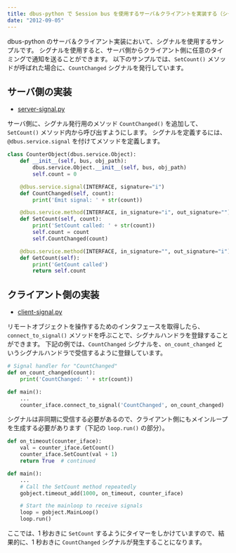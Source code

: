 ```yaml
---
title: dbus-python で Session bus を使用するサーバ＆クライアントを実装する（シグナルの実装）
date: "2012-09-05"
---
```


dbus-python のサーバ＆クライアント実装において、シグナルを使用するサンプルです。
シグナルを使用すると、サーバ側からクライアント側に任意のタイミングで通知を送ることができます。
以下のサンプルでは、`SetCount()` メソッドが呼ばれた場合に、`CountChanged` シグナルを発行しています。


サーバ側の実装
----

* [server-signal.py](./server-signal.py)

サーバ側に、シグナル発行用のメソッド `CountChanged()` を追加して、`SetCount()` メソッド内から呼び出すようにします。
シグナルを定義するには、`@dbus.service.signal` を付けてメソッドを定義します。

```python
class CounterObject(dbus.service.Object):
    def __init__(self, bus, obj_path):
        dbus.service.Object.__init__(self, bus, obj_path)
        self.count = 0

    @dbus.service.signal(INTERFACE, signature="i")
    def CountChanged(self, count):
        print('Emit signal: ' + str(count))

    @dbus.service.method(INTERFACE, in_signature="i", out_signature="")
    def SetCount(self, count):
        print('SetCount called: ' + str(count))
        self.count = count
        self.CountChanged(count)

    @dbus.service.method(INTERFACE, in_signature="", out_signature="i")
    def GetCount(self):
        print('GetCount called')
        return self.count
```


クライアント側の実装
----

* [client-signal.py](./client-signal.py)

リモートオブジェクトを操作するためのインタフェースを取得したら、`connect_to_signal()` メソッドを呼ぶことで、シグナルハンドラを登録することができます。
下記の例では、`CountChanged` シグナルを、`on_count_changed` というシグナルハンドラで受信するように登録しています。

```python
# Signal handler for "CountChanged"
def on_count_changed(count):
    print('CountChanged: ' + str(count))

def main():
    ...
    counter_iface.connect_to_signal('CountChanged', on_count_changed)
```

シグナルは非同期に受信する必要があるので、クライアント側にもメインループを生成する必要があります（下記の `loop.run()` の部分）。

```python
def on_timeout(counter_iface):
    val = counter_iface.GetCount()
    counter_iface.SetCount(val + 1)
    return True  # continued

def main():
    ...
    # Call the SetCount method repeatedly
    gobject.timeout_add(1000, on_timeout, counter_iface)

    # Start the mainloop to receive signals
    loop = gobject.MainLoop()
    loop.run()
```

ここでは、1 秒おきに `SetCount` するようにタイマーをしかけていますので、結果的に、1 秒おきに `CountChanged` シグナルが発生することになります。

